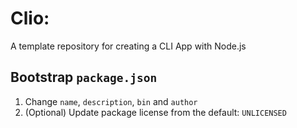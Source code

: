 # Clio:
A template repository for creating a CLI App with Node.js

## Bootstrap `package.json`
1. Change `name`, `description`, `bin` and `author`
2. (Optional) Update package license from the default: `UNLICENSED`
